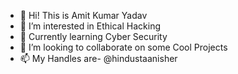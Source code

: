 - 👋 Hi! This is Amit Kumar Yadav
- 👀 I’m interested in Ethical Hacking
- 🌱 Currently learning Cyber Security 
- 💞️ I’m looking to collaborate on some Cool Projects
- 📫 My Handles are- @hindustaanisher

<!---
HindustaaniSher/HindustaaniSher is a ✨ special ✨ repository because its `README.md` (this file) appears on your GitHub profile.
You can click the Preview link to take a look at your changes.
--->
